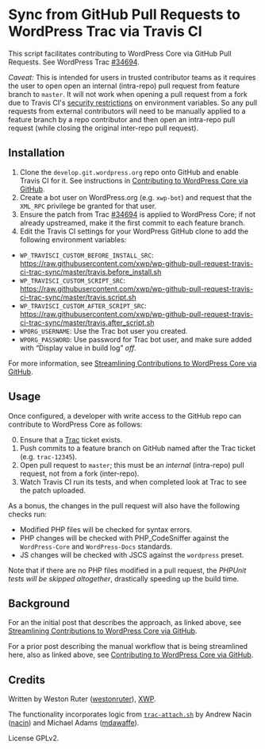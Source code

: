 # Sync from GitHub Pull Requests to WordPress Trac via Travis CI

This script facilitates contributing to WordPress Core via GitHub Pull Requests. See WordPress Trac [#34694](https://core.trac.wordpress.org/ticket/34694).

_Caveat:_ This is intended for users in trusted contributor teams as it requires the user
to open open an internal (intra-repo) pull request from feature branch to `master`.
It will not work when opening a pull request from a fork due to Travis CI's [security restrictions](https://docs.travis-ci.com/user/pull-requests#Security-Restrictions-when-testing-Pull-Requests)
on environment variables. So any pull requests from external contributors will
need to be manually applied to a feature branch by a repo contributor and then
open an intra-repo pull request (while closing the original inter-repo pull request).

## Installation

1. Clone the `develop.git.wordpress.org` repo onto GitHub and enable Travis CI for it. See instructions in [Contributing to WordPress Core via GitHub](https://make.xwp.co/2015/10/29/contributing-to-wordpress-core-via-github/).
2. Create a bot user on WordPress.org (e.g. `xwp-bot`) and request that the `XML_RPC` privilege be granted for that user.
3. Ensure the patch from Trac [#34694](https://core.trac.wordpress.org/ticket/34694) is applied to WordPress Core; if not already upstreamed, make it the first commit to each feature branch.
4. Edit the Travis CI settings for your WordPress GitHub clone to add the following environment variables:
 * `WP_TRAVISCI_CUSTOM_BEFORE_INSTALL_SRC`: https://raw.githubusercontent.com/xwp/wp-github-pull-request-travis-ci-trac-sync/master/travis.before_install.sh
 * `WP_TRAVISCI_CUSTOM_SCRIPT_SRC`: https://raw.githubusercontent.com/xwp/wp-github-pull-request-travis-ci-trac-sync/master/travis.script.sh
 * `WP_TRAVISCI_CUSTOM_AFTER_SCRIPT_SRC`: https://raw.githubusercontent.com/xwp/wp-github-pull-request-travis-ci-trac-sync/master/travis.after_script.sh
 * `WPORG_USERNAME`: Use the Trac bot user you created.
 * `WPORG_PASSWORD`: Use password for Trac bot user, and make sure added with “Display value in build log” _off_.

For more information, see [Streamlining Contributions to WordPress Core via GitHub](https://make.xwp.co/2015/12/05/streamlining-contributions-to-wordpress-core-via-github/).

## Usage

Once configured, a developer with write access to the GitHub repo can contribute to WordPress Core as follows:

0. Ensure that a [Trac](https://core.trac.wordpress.org/) ticket exists.
1. Push commits to a feature branch on GitHub named after the Trac ticket (e.g. `trac-12345`).
2. Open pull request to `master`; this must be an _internal_ (intra-repo) pull request, not from a fork (inter-repo).
3. Watch Travis CI run its tests, and when completed look at Trac to see the patch uploaded.

As a bonus, the changes in the pull request will also have the following checks run:

* Modified PHP files will be checked for syntax errors.
* PHP changes will be checked with PHP_CodeSniffer against the `WordPress-Core` and `WordPress-Docs` standards.
* JS changes will be checked with JSCS against the `wordpress` preset.

Note that if there are no PHP files modified in a pull request, the *PHPUnit tests will be _skipped_ altogether*, drastically speeding up the build time.

## Background

For an the initial post that describes the approach, as linked above, see [Streamlining Contributions to WordPress Core via GitHub](https://make.xwp.co/2015/12/05/streamlining-contributions-to-wordpress-core-via-github/).

For a prior post describing the manual workflow that is being streamlined here, also as linked above, see [Contributing to WordPress Core via GitHub](https://make.xwp.co/2015/10/29/contributing-to-wordpress-core-via-github/).

## Credits

Written by Weston Ruter ([westonruter](https://profiles.wordpress.org/westonruter)), [XWP](https://xwp.co/).

The functionality incorporates logic from [`trac-attach.sh`](https://gist.github.com/nacin/4758127) by Andrew Nacin ([nacin](https://profiles.wordpress.org/nacin)) and Michael Adams ([mdawaffe](https://profiles.wordpress.org/mdawaffe/)).

License GPLv2.
